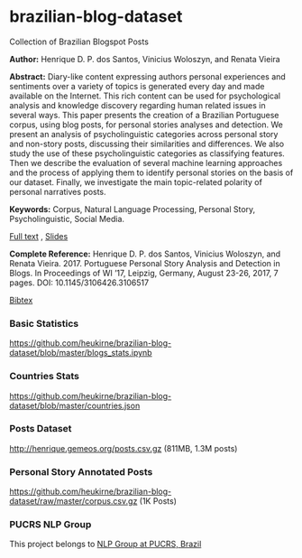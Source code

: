 # brazilian-blog-dataset
Collection of Brazilian Blogspot Posts

**Author:** Henrique D. P. dos Santos, Vinicius Woloszyn, and Renata Vieira

**Abstract:** Diary-like content expressing authors personal experiences and sentiments over a variety of topics is generated every day and made available on the Internet. This rich content can be used for psychological analysis and knowledge discovery regarding human related issues in several ways. This paper presents the creation of a Brazilian Portuguese corpus, using blog posts, for personal stories analyses and detection. We present an analysis of psycholinguistic categories across personal story and non-story posts, discussing their similarities and differences. We also study the use of these psycholinguistic categories as classifying features. Then we describe the evaluation of several machine learning approaches and the process of applying them to identify personal stories on the basis of our dataset. Finally, we investigate the main topic-related polarity of personal narratives posts.

**Keywords:** Corpus, Natural Language Processing, Personal Story, Psycholinguistic, Social Media.

[Full text](http://dl.acm.org/citation.cfm?id=3106517) , 
[Slides](https://github.com/heukirne/brazilian-blog-dataset/blob/master/slides.pdf)

**Complete Reference:** Henrique D. P. dos Santos, Vinicius Woloszyn, and Renata Vieira. 2017. Portuguese Personal Story Analysis and Detection in Blogs. In Proceedings of WI ’17, Leipzig, Germany, August 23-26, 2017, 7 pages. DOI: 10.1145/3106426.3106517

[Bibtex](https://raw.githubusercontent.com/heukirne/brazilian-blog-dataset/master/santos2017portuguese.bib)

### Basic Statistics
https://github.com/heukirne/brazilian-blog-dataset/blob/master/blogs_stats.ipynb

### Countries Stats
https://github.com/heukirne/brazilian-blog-dataset/blob/master/countries.json

### Posts Dataset
http://henrique.gemeos.org/posts.csv.gz (811MB, 1.3M posts)

### Personal Story Annotated Posts
https://github.com/heukirne/brazilian-blog-dataset/raw/master/corpus.csv.gz (1K Posts)

### PUCRS NLP Group
This project belongs to [NLP Group at PUCRS, Brazil](http://www.inf.pucrs.br/linatural/)
